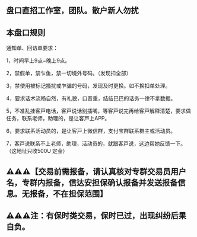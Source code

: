 ## 盘口直招工作室，团队。散户新人勿扰

## 本盘口规则

通知单、回访单要求：

1，时间早上9点−晚上9点。

2，禁假单，禁乍鱼，禁一切境外号码。（发现扣全部）

3，禁使用被标记搔扰或乍骗的号码，发现及时更换。如不换扣单处理。

4，要求话术流畅自然，有礼貌，口音重，结结巴巴的话务一律不拿数据。

5，不准乱挂客戸电话，客戸说话别插嘴，等客戸说完再给客戸解释清楚，要求做任务，联系老师，助理的，是让客戸上APP。

6，要求联系活动员的，是让客戸上微信群，支付宝群联系群主或活动员。

7，客戸说联系不上老师，助理，活动员的，就跟客戸说，这边帮她反馈一下。
（这地址只收500U 定金）

## ⚠️⚠️⚠️【交易前需报备，请认真核对专群交易员用户名，专群内报备，信达安担保确认报备并发送报备信息。无报备，不在担保范围】

## ⚠️⚠️⚠️注：有保时类交易，保时已过，出现纠纷后果自负。
